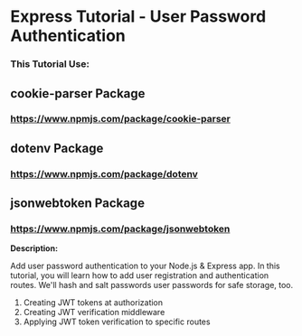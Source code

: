 # Express Tutorial - User Password Authentication

### This Tutorial Use: 

## cookie-parser Package
### https://www.npmjs.com/package/cookie-parser
## dotenv Package
### https://www.npmjs.com/package/dotenv
## jsonwebtoken Package
### https://www.npmjs.com/package/jsonwebtoken

**Description:**
<p>Add user password authentication to your Node.js & Express app. In this tutorial, you will learn how to add user registration and authentication routes. We'll hash and salt passwords user passwords for safe storage, too.

<ol>
  <li>Creating JWT tokens at authorization
  <li>Creating JWT verification middleware
  <li>Applying JWT token verification to specific routes



